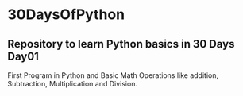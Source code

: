 # 30DaysOfPython
Repository to learn Python basics in 30 Days
Day01 
----------------------------------------------------------
First Program in Python and Basic Math Operations like addition, Subtraction, Multiplication and Division.

